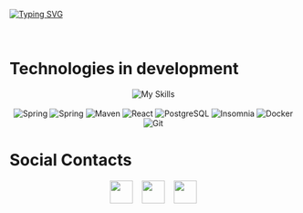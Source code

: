 [![Typing SVG](https://readme-typing-svg.herokuapp.com/?color=B0BEC5&size=35&center=true&vCenter=true&width=1000&lines=HELLO,+MY+NAME+is+João+G;I'm+18+years+old;I+am+from+Cuiaba,+MT;I+study+analysis+and+systems+development;Be+Welcome!+:%29)](https://git.io/typing-svg)

<br>

# Technologies in development

<div align="center">
    <img src="https://skillicons.dev/icons?i=html,css,js,ts,php,java,nodejs" alt="My Skills"/>
</div>
<br>
<div align="center">
    <img src="https://img.shields.io/badge/-Spring-232F3E?style=flat&logo=spring&logoColor=green" alt="Spring">
    <img src="https://img.shields.io/badge/-Laravel-232F3E?style=flat&logo=laravel&logoColor" alt="Spring">
    <img src="https://img.shields.io/badge/-Maven-232F3E?style=flat&logo=apachemaven&logoColor=C71A36" alt="Maven">
    <img src="https://img.shields.io/badge/-React-232F3E?style=flat&logo=react&logoColor=61DAFB" alt="React">
    <img src="https://img.shields.io/badge/-PostgreSQL-232F3E?style=flat&logo=postgresql" alt="PostgreSQL">
    <img src="https://img.shields.io/badge/-Insomnia-232F3E?style=flat&logo=insomnia&logoColor=6C63FF" alt="Insomnia">
    <img src="https://img.shields.io/badge/-Docker-232F3E?style=flat&logo=docker" alt="Docker">
    <img src="https://img.shields.io/badge/-Git-232F3E?style=flat&logo=git" alt="Git">
</div>

# Social Contacts

<div align="center">
    <a href="https://www.linkedin.com/in/joaobotoni/"><img src="https://cdn2.iconfinder.com/data/icons/social-media-2285/512/1_Linkedin_unofficial_colored_svg-128.png" width="40"></a> &nbsp;&nbsp;
    <a href="https://www.instagram.com/joaobotoni/"><img src="https://cdn2.iconfinder.com/data/icons/social-icons-33/128/Instagram-128.png" width="40"></a> &nbsp;&nbsp;
    <a href="mailto:joaobotoni@hotmail.com"><img src="https://cdn4.iconfinder.com/data/icons/social-media-logos-6/512/74-outlook-1024.png" width="40"></a>
</div>
